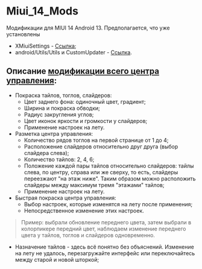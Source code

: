 # Miui_14_Mods
Модификации для MIUI 14 Android 13. Предполагается, что уже установлены
- XMiuiSettings - [Ссылка](https://4pda.to/forum/index.php?showtopic=760281&view=findpost&p=96948587);
- android/Utils/Utils и CustomUpdater - [Ссылка](https://4pda.to/forum/index.php?showtopic=760281&view=findpost&p=91738162).

## Описание [модификации всего центра управления](Control_Center/Модификация%20всего%20центра%20управления.md):
- Покраска тайлов, тоглов, слайдеров:
  - Цвет заднего фона: одиночный цвет, градиент;
  - Ширина и покраска обводки;
  - Радиус закругления углов;
  - Цвет иконок яркости и громкости у слайдеров;
  - Применение настроек на лету.
- Разметка центра управления:
  - Количество рядов тоглов на первой странице от 1 до 4;
  - Расположение слайдеров относительно друг друга (выбор слайдера слева);
  - Количество тайлов: 2, 4, 6;
  - Положение каждой пары тайлов относительно слайдеров: тайлы слева, по центру, справа или же сверху, то есть, слайдеры переезжают "на этаж ниже". Таким образом можно расположить слайдеры между максимум тремя "этажами" тайлов;
  - Применение настроек на лету.
- Быстрая покраска центра управления:
  - Выбор настроек, которые изменятся на лету после применения;
  - Непосредственное изменение этих настроек.
> Пример: выбрали обновление переднего цвета, затем выбрали в колорпикере передний цвет, наблюдаем изменение переднего цвета у тайлов, тоглов и слайдеров одновременно.
- Назначение тайлов - здесь всё понятно без объяснений. Изменение на лету не удалось, перезагружайте интерфейс или переключайтесь между старой и новой шторкой;
